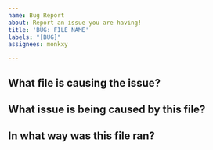 ```yaml
---
name: Bug Report
about: Report an issue you are having!
title: 'BUG: FILE NAME'
labels: "[BUG]"
assignees: monkxy

---
```


## What file is causing the issue?

## What issue is being caused by this file?

## In what way was this file ran?
